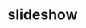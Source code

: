 ---
title: slideshow
slides: 
    - {image: ../images/slideshow/ss1.jpg, link: https://www.byjack.com/collections/dark-ace/products/chain-out-tee?variant=31879580844135}
    - {image: ../images/slideshow/ss2.jpg, link: https://www.byjack.com/collections/dark-ace/products/graveyard-tee?variant=31880322121831}
    - {image: ../images/slideshow/ss3.jpg, link: https://www.byjack.com/collections/dark-ace/products/dark-ace-can-cooler}
    - {image: ../images/slideshow/ss4.png, link: https://www.byjack.com/collections/dark-ace/products/death-font-hat?variant=32091874820199}
    - {image: ../images/slideshow/ss5.png, link: https://www.byjack.com/collections/dark-ace/products/chain-out-tee?variant=31879580844135}
---